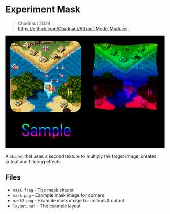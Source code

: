 # Experiment Mask

> Chadnaut 2024  
> https://github.com/Chadnaut/Attract-Mode-Modules

![Example](example.png)

A `shader` that uses a second texture to multiply the target image, creates cutout and filtering effects.

## Files

- `mask.frag` - The mask shader
- `mask.png` - Example mask image for corners
- `mask2.png` - Example mask image for colours & cutout
- `layout.nut` - The example layout
